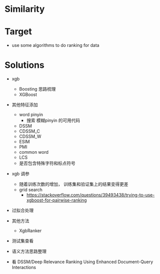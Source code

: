 # Similarity

# Target
+ use some algorithms to do ranking for data


# Solutions
+ xgb
    + Boosting 思路梳理
    + XGBoost 

+ 其他特征添加
    + word pinyin
        + 搜索 模糊pinyin 的可用代码
    + DSSM
    + CDSSM_C
    + CDSSM_W
    + ESIM
    + PMI
    + common word
    + LCS
    + 是否包含特殊字符和标点符号
+ xgb 调参
    + 随着训练次数的增加， 训练集和验证集上的结果变得更差
    + grid search
        + https://stackoverflow.com/questions/39493438/trying-to-use-xgboost-for-pairwise-ranking
+ 过拟合处理
+ 其他方法
    + XgbRanker
+ 测试集查看
+ 语义方法思路整理
+ 看 DSSM/Deep Relevance Ranking Using Enhanced Document-Query Interactions
